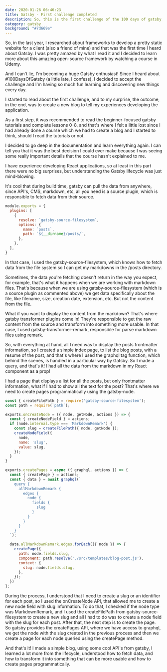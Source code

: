 ```yaml
---
date: 2020-01-26 06:46:23
title: Gatsby - First challenge completed
description: So, this is the first challenge of the 100 days of gatsby, and I'm really excited to tell you what I learned, the difficulties and the next steps.
category: gatsby
background: "#7d669e"
---
```


So, in the last year, I researched about frameworks to develop a pretty static website for a client (also a friend of mine) and that was the first time I heard about Gatsby. I was pretty amazed by what I read it and I decided to learn more about this amazing open-source framework by watching a course in Udemy.

And I can't lie, I'm becoming a huge Gatsby enthusiast! Since I heard about #100DaysOfGatsby (a little late, I confess), I decided to accept the challenge and I'm having so much fun learning and discovering new things every day.

I started to read about the first challenge, and to my surprise, the outcome, in the end, was to create a new blog to tell my experiences developing the application.

As a first step, it was recommended to read the beginner-focused gatsby tutorials and complete lessons 0-8, and that's where I felt a little lost since I had already done a course which we had to create a blog and I started to think, should I read the tutorials or not.

I decided to go deep in the documentation and learn everything again. I can tell you that it was the best decision I could ever make because I was seeing some really important details that the course hasn't explained to me.

I have experience developing React applications, so at least in this part there were no big surprises, but understanding the Gatsby lifecycle was just mind-blowing.

It's cool that during build time, gatsby can pull the data from anywhere, since API's, CMS, markdown, etc, all you need is a source plugin, which is responsible to fetch data from their source.

```javascript
module.exports = {
  plugins: [
    {
      resolve: `gatsby-source-filesystem`,
      options: {
        name: `posts`,
        path: `${__dirname}/posts/`,
      },
    },
  ],
}
```
In that case, I used the gatsby-source-filesystem, which knows how to fetch data from the file system so I can get my markdowns in the /posts directory.

Sometimes, the data you're fetching doesn't return in the way you expect, for example, that's what it happens when we are working with markdown files. That's because when we are using gatsby-source-filesystem (which is a source plugin as commented above) we get data specifically about the file, like filename, size, creation date, extension, etc. But not the content from the file.

What if you want to display the content from the markdown?
That's where gatsby transformer plugins come in! They're responsible to get the raw content from the source and transform into something more usable. In that case, I used gatsby-transformer-remark, responsible for parse markdown files using remark.

So, with everything at hand, all I need was to display the posts frontmatter information, so I created a simple index page, to list the blog posts, with a resume of the post, and that's where I used the graphql tag function, which behind the scenes, is handled in a particular way by Gatsby. So I made a query, and that's it! I had all the data from the markdown in my React component as a prop!

I had a page that displays a list for all the posts, but only frontmatter information, what if I had to show all the text for the post?  That's where we need to create pages programmatically using the gatsby-node.

```javascript
const { createFilePath } = require('gatsby-source-filesystem');
const path = require(`path`);

exports.onCreateNode = ({ node, getNode, actions }) => {
  const { createNodeField } = actions;
  if (node.internal.type === 'MarkdownRemark') {
    const slug = createFilePath({ node, getNode });
    createNodeField({
      node,
      name: 'slug',
      value: slug,
    });
  }
}

exports.createPages = async ({ graphql, actions }) => {
  const { createPage } = actions;
  const { data } = await graphql(`
    query {
      allMarkdownRemark {
        edges {
          node {
            fields {
              slug
            }
          }
        }
      }
    }
  `);

  data.allMarkdownRemark.edges.forEach(({ node }) => {
    createPage({
      path: node.fields.slug,
      component: path.resolve('./src/templates/blog-post.js'),
      context: {
        slug: node.fields.slug,
      },
    });
  })
};
```
During the process, I understood that I need to create a slug or an identifier for each post, so I used the onCreateNode API, that allowed me to create a new node field with slug information. To do that, I checked if the node type was MarkdownRemark, and I used the createFilePath from gatsby-source-filesystem to create a new slug and all I had to do was to create a node field with the slug for each post.
After that, the next step is to create the page. So gatsby provides the createPages API, where we have access to graphql, we get the node with the slug created in the previous process and then we create a page for each node queried using the createPage method.

And that's it! I made a simple blog, using some cool API's from gatsby, I learned a lot more from the lifecycle, understood how to fetch data, and how to transform it into something that can be more usable and how to create pages programmatically.